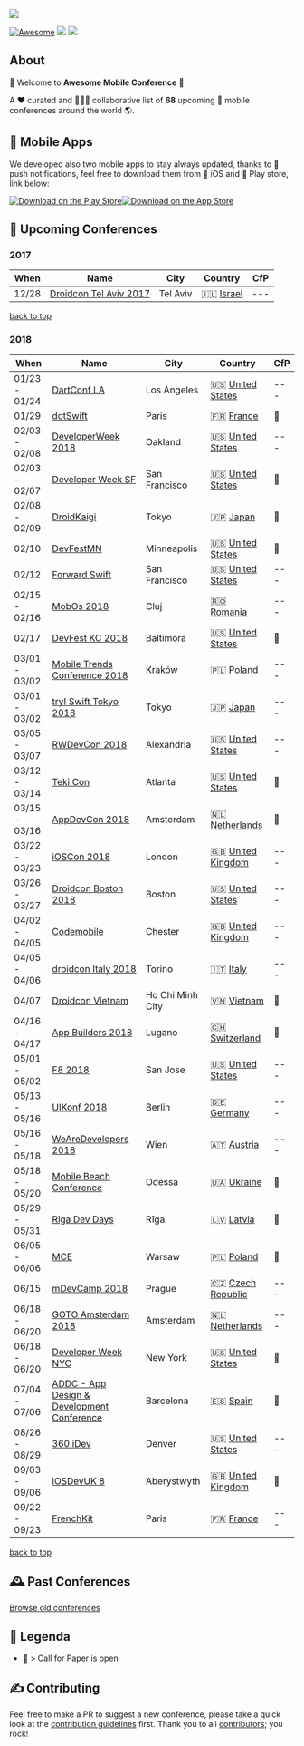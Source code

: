 ![](https://raw.githubusercontent.com/amobconf/awesome-mobile-conferences/master/.github/Awesome%20Conference.png)
 
<!-- 

PLEASE DO NOT UPDATE THIS FILE, UPDATE CONTENTS.JSON INSTEAD. THANK YOU :-)

 -->



[![Awesome](https://cdn.rawgit.com/sindresorhus/awesome/d7305f38d29fed78fa85652e3a63e154dd8e8829/media/badge.svg)](https://github.com/sindresorhus/awesome) ![](https://img.shields.io/badge/conferences-68-orange.svg) ![](https://img.shields.io/badge/last_update-December_19,_2017-green.svg)

## About
👋 Welcome to **Awesome Mobile Conference** 👋 

A ❤️ curated and 👬👫👭 collaborative list of **68** upcoming 📲  mobile conferences around the world 🌎.

## 📱 Mobile Apps

We developed also two mobile apps to stay always updated, thanks to 💌 push notifications, feel free to download them from 🍏 iOS and 🤖 Play store, link below:

[![Download on the Play Store](https://raw.githubusercontent.com/matteocrippa/awesome-mobile-conferences-android/master/.github/google-play-badge.png)](https://play.google.com/store/apps/details?id=conference.mobile.awesome.boostco.de.amc)[![Download on the App Store](https://github.com/amobconf/awesome-mobile-conferences/blob/master/.github/appstore.png?raw=true)](https://itunes.apple.com/us/app/awesome-mobile-conferences/id1289255473?ls=1&mt=8)





## 📌 Upcoming Conferences
### 2017
| When | Name | City | Country | CfP |
| --- | --- | --- | --- | --- |
| 12/28| [Droidcon Tel Aviv 2017](http://il.droidcon.com/2017/)| Tel Aviv |🇮🇱 [Israel](https://www.google.com/maps/search/?api=1&query=Sprinzak+2%2C+Tel+Aviv)| --- |
[back to top](#readme) 


### 2018
| When | Name | City | Country | CfP |
| --- | --- | --- | --- | --- |
| 01/23 - 01/24| [DartConf LA](https://events.dartlang.org/2018/dartconf/)| Los Angeles |🇺🇸 [United States](https://www.google.com/maps/search/?api=1&query=340+Main+St%2C+Venice%2C+CA+90291%2C+USA)| --- |
| 01/29| [dotSwift](https://www.dotswift.io/)| Paris |🇫🇷 [France](https://www.google.com/maps/search/?api=1&query=Th%C3%A9%C3%A2tre+de+Paris%2C+15+Rue+Blanche%2C+75009+Paris)| 📢 |
| 02/03 - 02/08| [DeveloperWeek 2018](http://www.developerweek.com)| Oakland |🇺🇸 [United States](https://www.google.com/maps/search/?api=1&query=550+10th+Street%2C+Oakland%2C+CA+94607)| --- |
| 02/03 - 02/07| [Developer Week SF](http://www.developerweek.com)| San Francisco |🇺🇸 [United States](https://www.google.com/maps/search/?api=1&query=550+10th+St%2C+Oakland%2C+CA+94607%2C+USA)| 📢 |
| 02/08 - 02/09| [DroidKaigi](https://droidkaigi.jp/2018/en/)| Tokyo |🇯🇵 [Japan](https://www.google.com/maps/search/?api=1&query=Bellesalle+Shinjuku+Grand+Conference+Center%2C+Shinjuku+City%2C+Tokyo+160-0023)| 📢 |
| 02/10| [DevFestMN](https://devfest.mn)| Minneapolis |🇺🇸 [United States](https://www.google.com/maps/search/?api=1&query=1000+Lasalle+Ave%2C+Minneapolis%2C+MN+55403%2C+USA)| 📢 |
| 02/12| [Forward Swift](https://forwardswift.com)| San Francisco |🇺🇸 [United States](https://www.google.com/maps/search/?api=1&query=San+Francisco)| --- |
| 02/15 - 02/16| [MobOs 2018](http://romobos.com)| Cluj |🇷🇴 [Romania](https://www.google.com/maps/search/?api=1&query=Cluj+Napoca)| --- |
| 02/17| [DevFest KC 2018](https://devfestkc.com/home)| Baltimora |🇺🇸 [United States](https://www.google.com/maps/search/?api=1&query=1228+Baltimore+Ave%2C+Kansas+City%2C+MO+64105%2C+USA)| 📢 |
| 03/01 - 03/02| [Mobile Trends Conference 2018](http://www.mobiletrends.pl)| Kraków |🇵🇱 [Poland](https://www.google.com/maps/search/?api=1&query=Krak%C3%B3w)| --- |
| 03/01 - 03/02| [try! Swift Tokyo 2018](https://www.tryswift.co/events/2018/tokyo/en/)| Tokyo |🇯🇵 [Japan](https://www.google.com/maps/search/?api=1&query=Japan%2C+%E3%80%92160-0023+%E6%9D%B1%E4%BA%AC%E9%83%BD%E6%96%B0%E5%AE%BF%E5%8C%BA+%E8%A5%BF%E6%96%B0%E5%AE%BF8-17%E2%88%92%EF%BC%91+%E4%BD%8F%E5%8F%8B%E4%B8%8D%E5%8B%95%E7%94%A3%E6%96%B0%E5%AE%BF%E3%82%B0%E3%83%A9%E3%83%B3%E3%83%89%E3%82%BF%E3%83%AF%E3%83%BC5F)| --- |
| 03/05 - 03/07| [RWDevCon 2018](https://www.rwdevcon.com)| Alexandria |🇺🇸 [United States](https://www.google.com/maps/search/?api=1&query=The+Westin+Alexandria+Hotel%2C+VA)| --- |
| 03/12 - 03/14| [Teki Con](https://teki-con.com)| Atlanta |🇺🇸 [United States](https://www.google.com/maps/search/?api=1&query=1374+West+Peachtree+Street%2C+Atlanta%2C+GA+30309)| 📢 |
| 03/15 - 03/16| [AppDevCon 2018](http://appdevcon.nl)| Amsterdam |🇳🇱 [Netherlands](https://www.google.com/maps/search/?api=1&query=ArenA+Boulevard+600%2C+1101+DS+Amsterdam-Zuidoost%2C+Netherlands)| 📢 |
| 03/22 - 03/23| [iOSCon 2018](https://skillsmatter.com/conferences/9319-ioscon-2018-the-conference-for-ios-and-swift-developers)| London |🇬🇧 [United Kingdom](https://www.google.com/maps/search/?api=1&query=10+South+Pl%2C+London+EC2M+7EB%2C+UK)| --- |
| 03/26 - 03/27| [Droidcon Boston 2018](http://www.droidcon-boston.com)| Boston |🇺🇸 [United States](https://www.google.com/maps/search/?api=1&query=Calderwood+Pavilion%2C+527+Tremont+Street%2C+Boston%2C+MA+02116%2C+United+States)| --- |
| 04/02 - 04/05| [Codemobile](http://www.codemobile.co.uk/)| Chester |🇬🇧 [United Kingdom](https://www.google.com/maps/search/?api=1&query=University+of+Chester%2C+Parkgate+Road%2C+Chester%2C+UK)| --- |
| 04/05 - 04/06| [droidcon Italy 2018](http://it.droidcon.com/2018/)| Torino |🇮🇹 [Italy](https://www.google.com/maps/search/?api=1&query=Via+Nizza%2C+280%2C+10126+Torino+TO%2C+Italy)| --- |
| 04/07| [Droidcon Vietnam](http://droidconvn.com)| Ho Chi Minh City |🇻🇳 [Vietnam](https://www.google.com/maps/search/?api=1&query=702+Nguyen+Van+Linh%2C+District+7%2C+T%C3%A2n+Phong%2C+Ho+Chi+Minh+City%2C+H%E1%BB%93+Ch%C3%AD+Minh%2C+Vietnam)| 📢 |
| 04/16 - 04/17| [App Builders 2018](https://appbuilders.ch)| Lugano |🇨🇭 [Switzerland](https://www.google.com/maps/search/?api=1&query=Lugano%2C+Switzerland)| 📢 |
| 05/01 - 05/02| [F8 2018](https://www.f8.com)| San Jose |🇺🇸 [United States](https://www.google.com/maps/search/?api=1&query=San+Jose%2C+CA)| --- |
| 05/13 - 05/16| [UIKonf 2018](http://www.uikonf.com)| Berlin |🇩🇪 [Germany](https://www.google.com/maps/search/?api=1&query=Holzmarktstra%C3%9Fe+33%2C+10243+Berlin%2C+Germany)| --- |
| 05/16 - 05/18| [WeAreDevelopers 2018](https://www.wearedevelopers.com/congress/)| Wien |🇦🇹 [Austria](https://www.google.com/maps/search/?api=1&query=Bruno-Kreisky-Platz+1%2C+1220+Wien%2C+Austria)| --- |
| 05/18 - 05/20| [Mobile Beach Conference](http://mobilebeach.rocks)| Odessa |🇺🇦 [Ukraine](https://www.google.com/maps/search/?api=1&query=%D0%9F%D0%BB%D1%8F%D0%B6+%D0%90%D1%80%D0%BA%D0%B0%D0%B4%D1%96%D1%8F%2C+Odesa%2C+Odessa+Oblast%2C+Ukraine%2C+65000)| 📢 |
| 05/29 - 05/31| [Riga Dev Days](https://rigadevdays.lv)| Rīga |🇱🇻 [Latvia](https://www.google.com/maps/search/?api=1&query=13.+janv%C4%81ra+iela+8%2C+Latgales+priek%C5%A1pils%C4%93ta%2C+R%C4%ABga%2C+LV-1050%2C+Latvia)| 📢 |
| 06/05 - 06/06| [MCE](https://2018.mceconf.com)| Warsaw |🇵🇱 [Poland](https://www.google.com/maps/search/?api=1&query=Pa%C5%82ac+Kultury+i+Nauki%2C+plac+Defilad+1%2C+00-901+Warszawa%2C+Poland)| 📢 |
| 06/15| [mDevCamp 2018](https://mdevcamp.eu/)| Prague |🇨🇿 [Czech Republic](https://www.google.com/maps/search/?api=1&query=Prague%2C+Czech+Republic)| --- |
| 06/18 - 06/20| [GOTO Amsterdam 2018](https://gotoams.nl)| Amsterdam |🇳🇱 [Netherlands](https://www.google.com/maps/search/?api=1&query=Beurs+van+Berlage%2C+Damrak+243%2C+1012+ZJ+Amsterdam)| --- |
| 06/18 - 06/20| [Developer Week NYC](http://www.developerweek.com/NYC/)| New York |🇺🇸 [United States](https://www.google.com/maps/search/?api=1&query=72+Noble+St%2C+Brooklyn%2C+NY+11222%2C+USA)| 📢 |
| 07/04 - 07/06| [ADDC - App Design & Development Conference](https://addconf.com)| Barcelona |🇪🇸 [Spain](https://www.google.com/maps/search/?api=1&query=Avinguda+Diagonal%2C+547%2C+08029+Barcelona%2C+Spain)| 📢 |
| 08/26 - 08/29| [360 iDev](http://360idev.com)| Denver |🇺🇸 [United States](https://www.google.com/maps/search/?api=1&query=1750+Welton+St%2C+Denver%2C+CO+80202%2C+USA)| --- |
| 09/03 - 09/06| [iOSDevUK 8](https://www.iosdevuk.com)| Aberystwyth |🇬🇧 [United Kingdom](https://www.google.com/maps/search/?api=1&query=Aberystwyth)| 📢 |
| 09/22 - 09/23| [FrenchKit](http://frenchkit.fr)| Paris |🇫🇷 [France](https://www.google.com/maps/search/?api=1&query=2-4+Impasse+Lamier%2C+75011+Paris%2C+France)| --- |
[back to top](#readme) 



## 🕰 Past Conferences

[Browse old conferences](https://github.com/amobconf/awesome-mobile-conferences/blob/master/PAST.md)


## 🔰 Legenda

- 📢  > Call for Paper is open

## ✍️ Contributing


Feel free to make a PR to suggest a new conference, please take a quick look at the [contribution guidelines](.github/CONTRIBUTING.md) first. Thank you to all [contributors](https://github.com/amobconf/awesome-mobile-conferences/graphs/contributors); you rock!